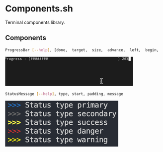 # Components.sh

Terminal components library.

## Components
```sh
ProgressBar [--help], [done,  target,  size,  advance,  left,  begin,  ending,  label]
```
![progress-bar](https://raw.githubusercontent.com/Cardiox12/components.sh/master/examples/progress_bar.gif)

```sh
StatusMessage [--help], type, start, padding, message
```
![status-message](https://raw.githubusercontent.com/Cardiox12/components.sh/master/examples/StatusMessage.png)
